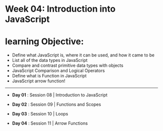 # Week 04: Introduction into JavaScript

# learning Objective:

- Define what JavaScript is, where it can be used, and how it came to be
- List all of the data types in JavaScript
- Compare and contrast primitive data types with objects
- JavaScript Comparison and Logical Operators
- Define what is Function in JavaScript
- JavaScript arrow function!

--------------------------------------------------------------------------------

- **Day 01** : Session 08 | Introduction to JavaScript

- **Day 02** : Session 09 | Functions and Scopes

- **Day 03** : Session 10 | Loops

- **Day 04** : Session 11 | Arrow Functions


